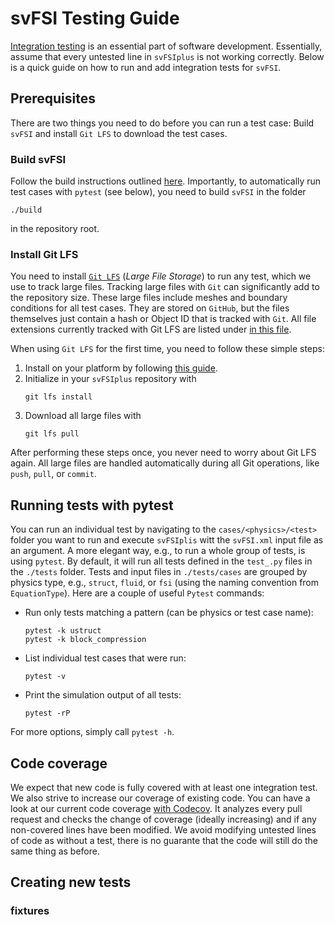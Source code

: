 # svFSI Testing Guide

[Integration testing](https://en.wikipedia.org/wiki/Integration_testing) is an essential part of software development. Essentially, assume that every untested line in `svFSIplus` is not working correctly. Below is a quick guide on how to run and add integration tests for `svFSI`.

## Prerequisites
There are two things you need to do before you can run a test case: Build `svFSI` and install `Git LFS` to download the test cases.

### Build svFSI
Follow the build instructions outlined [here](https://simvascular.github.io/svFSIplus/index.html#autotoc_md52). Importantly, to automatically run test cases with `pytest` (see below), you need to build `svFSI` in the folder
```
./build
``` 
in the repository root.

### Install Git LFS
You need to install [`Git LFS`](https://git-lfs.com/) (*Large File Storage*) to run any test, which we use to track large files. Tracking large files with `Git` can significantly add to the repository size. These large files include meshes and boundary conditions for all test cases. They are stored on `GitHub`, but the files themselves just contain a hash or Object ID that is tracked with `Git`. All file extensions currently tracked with Git LFS are listed under [in this file](../.gitattributes).

When using `Git LFS` for the first time, you need to follow these simple steps:
1. Install on your platform by following [this guide](https://docs.github.com/en/repositories/working-with-files/managing-large-files/installing-git-large-file-storage).
2. Initialize in your `svFSIplus` repository with
    ```
    git lfs install
    ```
3. Download all large files with
    ```
    git lfs pull
    ```
After performing these steps once, you never need to worry about Git LFS again. All large files are handled automatically during all Git operations, like `push`, `pull`, or `commit`.

## Running tests with pytest
You can run an individual test by navigating to the `cases/<physics>/<test>` folder you want to run and execute `svFSIplis` witt the `svFSI.xml` input file as an argument. A more elegant way, e.g., to run a whole group of tests, is using `pytest`. By default, it will run all tests defined in the `test_.py` files in the `./tests` folder. Tests and input files in `./tests/cases` are grouped by physics type, e.g., `struct`, `fluid`, or `fsi` (using the naming convention from `EquationType`). Here are a couple of useful `Pytest` commands:

- Run only tests matching a pattern (can be physics or test case name):
    ```
    pytest -k ustruct
    pytest -k block_compression
    ```
- List individual test cases that were run:
    ```
    pytest -v
    ```
- Print the simulation output of all tests:
    ```
    pytest -rP
    ```
For more options, simply call `pytest -h`.

## Code coverage
We expect that new code is fully covered with at least one integration test. We also strive to increase our coverage of existing code. You can have a look at our current code coverage [with Codecov](https://codecov.io/github/SimVascular/svFSIplus). It analyzes every pull request and checks the change of coverage (ideally increasing) and if any non-covered lines have been modified. We avoid modifying untested lines of code as without a test, there is no guarante that the code will still do the same thing as before.

## Creating new tests


### fixtures